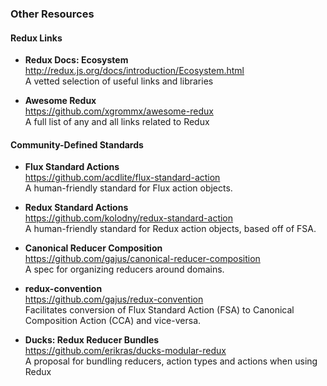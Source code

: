 ### Other Resources


#### Redux Links

- **Redux Docs: Ecosystem**  
  http://redux.js.org/docs/introduction/Ecosystem.html  
  A vetted selection of useful links and libraries

- **Awesome Redux**  
  https://github.com/xgrommx/awesome-redux  
  A full list of any and all links related to Redux


#### Community-Defined Standards

- **Flux Standard Actions**  
  https://github.com/acdlite/flux-standard-action  
  A human-friendly standard for Flux action objects. 
  
- **Redux Standard Actions**  
  https://github.com/kolodny/redux-standard-action  
  A human-friendly standard for Redux action objects, based off of FSA.
  
- **Canonical Reducer Composition**  
  https://github.com/gajus/canonical-reducer-composition  
  A spec for organizing reducers around domains.
  
- **redux-convention**  
  https://github.com/gajus/redux-convention  
  Facilitates conversion of Flux Standard Action (FSA) to Canonical Composition Action (CCA) and vice-versa.
  
- **Ducks: Redux Reducer Bundles**  
  https://github.com/erikras/ducks-modular-redux  
  A proposal for bundling reducers, action types and actions when using Redux
  
